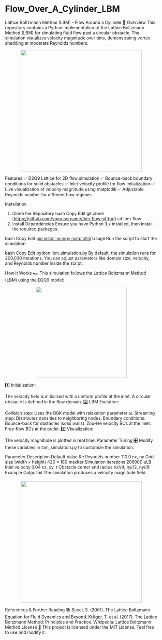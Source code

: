 # Flow_Over_A_Cylinder_LBM

Lattice Boltzmann Method (LBM) - Flow Around a Cylinder 🚀
Overview
This repository contains a Python implementation of the Lattice Boltzmann Method (LBM) for simulating fluid flow past a circular obstacle. The simulation visualizes velocity magnitude over time, demonstrating vortex shedding at moderate Reynolds numbers.

<p align="center"> <img src="https://upload.wikimedia.org/wikipedia/commons/3/3a/Vortex-street-animation.gif" width="400"/> </p>
Features
✅ D2Q9 Lattice for 2D flow simulation
✅ Bounce-back boundary conditions for solid obstacles
✅ Inlet velocity profile for flow initialization
✅ Live visualization of velocity magnitude using matplotlib
✅ Adjustable Reynolds number for different flow regimes

Installation
1. Clone the Repository
bash
Copy
Edit
git clone [https://github.com/yourusername/lbm-flow.git](url)
cd lbm-flow
2. Install Dependencies
Ensure you have Python 3.x installed, then install the required packages:

bash
Copy
Edit
[pip install numpy matplotlib](url)
Usage
Run the script to start the simulation:

bash
Copy
Edit
python lbm_simulation.py
By default, the simulation runs for 200,000 iterations. You can adjust parameters like domain size, velocity, and Reynolds number inside the script.

How It Works 🏎️
This simulation follows the Lattice Boltzmann Method (LBM) using the D2Q9 model:

<p align="center"> <img src="https://upload.wikimedia.org/wikipedia/commons/2/28/D2Q9%2C_velocity_set.png" width="300"/> </p>
1️⃣ Initialization:

The velocity field is initialized with a uniform profile at the inlet.
A circular obstacle is defined in the flow domain.
2️⃣ LBM Evolution:

Collision step: Uses the BGK model with relaxation parameter ω.
Streaming step: Distributes densities to neighboring nodes.
Boundary conditions:
Bounce-back for obstacles (solid walls).
Zou-He velocity BCs at the inlet.
Free-flow BCs at the outlet.
3️⃣ Visualization:

The velocity magnitude is plotted in real time.
Parameter Tuning 🎛️
Modify these variables in lbm_simulation.py to customize the simulation:

Parameter	Description	Default Value
Re	Reynolds number	110.0
nx, ny	Grid size (width × height)	420 × 180
maxIter	Simulation iterations	200000
uLB	Inlet velocity	0.04
cx, cy, r	Obstacle center and radius	nx//4, ny//2, ny//9
Example Output 📊
The simulation produces a velocity magnitude field:

<p align="center"> <img src="https://upload.wikimedia.org/wikipedia/commons/5/5b/Vortex-shedding.gif" width="400"/> </p>
References & Further Reading 📚
Succi, S. (2001). The Lattice Boltzmann Equation for Fluid Dynamics and Beyond.
Krüger, T. et al. (2017). The Lattice Boltzmann Method: Principles and Practice.
Wikipedia: Lattice Boltzmann Method
License 📜
This project is licensed under the MIT License. Feel free to use and modify it.
